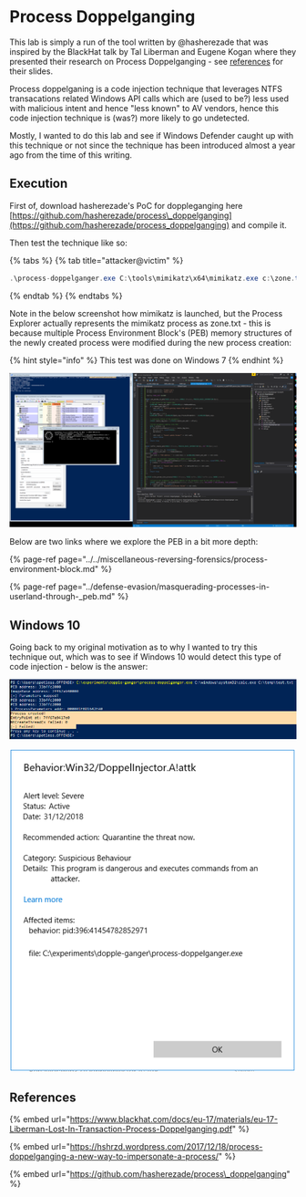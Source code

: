 # Process Doppelganging

This lab is simply a run of the tool written by @hasherezade that was inspired by the BlackHat talk by Tal Liberman and Eugene Kogan where they presented their research on Process Doppelganging - see [references](process-doppelganging.md#references) for their slides.

Process doppelganing is a code injection technique that leverages NTFS transacations related Windows API calls which are \(used to be?\) less used with malicious intent and hence "less known" to AV vendors, hence this code injection technique is \(was?\) more likely to go undetected.

Mostly, I wanted to do this lab and see if Windows Defender caught up with this technique or not since the technique has been introduced almost a year ago from the time of this writing.

## Execution

First of, download hasherezade's PoC for doppleganging here [https://github.com/hasherezade/process\_doppelganging](https://github.com/hasherezade/process_doppelganging) and compile it.

Then test the technique like so:

{% tabs %}
{% tab title="attacker@victim" %}
```csharp
.\process-doppelganger.exe C:\tools\mimikatz\x64\mimikatz.exe c:\zone.txt
```
{% endtab %}
{% endtabs %}

Note in the below screenshot how mimikatz is launched, but the Process Explorer actually represents the mimikatz process as zone.txt - this is because multiple Process Environment Block's \(PEB\) memory structures of the newly created process were modified during the new process creation:

{% hint style="info" %}
This test was done on Windows 7
{% endhint %}

![](../../.gitbook/assets/screenshot-from-2018-12-31-15-37-35.png)

Below are two links where we explore the PEB in a bit more depth:

{% page-ref page="../../miscellaneous-reversing-forensics/process-environment-block.md" %}

{% page-ref page="../defense-evasion/masquerading-processes-in-userland-through-\_peb.md" %}

## Windows 10

Going back to my original motivation as to why I wanted to try this technique out, which was to see if Windows 10 would detect this type of code injection - below is the answer:

![](../../.gitbook/assets/screenshot-from-2018-12-31-16-15-21.png)

![](../../.gitbook/assets/screenshot-from-2018-12-31-15-35-14.png)

## References

{% embed url="https://www.blackhat.com/docs/eu-17/materials/eu-17-Liberman-Lost-In-Transaction-Process-Doppelganging.pdf" %}

{% embed url="https://hshrzd.wordpress.com/2017/12/18/process-doppelganging-a-new-way-to-impersonate-a-process/" %}

{% embed url="https://github.com/hasherezade/process\_doppelganging" %}

